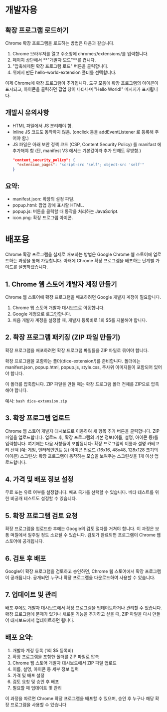 # 개발자용

## 확장 프로그램 로드하기
Chrome 확장 프로그램을 로드하는 방법은 다음과 같습니다.

1. Chrome 브라우저를 열고 주소창에 chrome://extensions/를 입력합니다.
2. 페이지 상단에서 **"개발자 모드"**를 켭니다.
3. "압축해제된 확장 프로그램 로드" 버튼을 클릭합니다.
4. 위에서 만든 hello-world-extension 폴더를 선택합니다.

이제 Chrome에 확장 프로그램이 추가됩니다. 도구 모음에 확장 프로그램의 아이콘이 표시되고, 아이콘을 클릭하면 팝업 창이 나타나며 "Hello World!" 메시지가 표시됩니다.

## 개발시 유의사항
- HTML 파일에서 JS 분리해야 함.
- Inline JS 코드도 동작하지 않음. (onclick 등을 addEventListener 로 등록해 주어야 함.)
- JS 파일은 아래 보안 정책 코드 (CSP, Content Security Policy) 를 manifast 에 추가해야 함 (단, manifest V3 에서는 기본값이라 추가 안해도 무방함.)
  ```json
  "content_security_policy": {
    "extension_pages": "script-src 'self'; object-src 'self'"
  }
  ```

## 요약:
- manifest.json: 확장의 설정 파일.
- popup.html: 팝업 창에 표시할 HTML.
- popup.js: 버튼을 클릭할 때 동작을 처리하는 JavaScript.
- icon.png: 확장 프로그램 아이콘.

# 배포용
Chrome 확장 프로그램을 실제로 배포하는 방법은 Google Chrome 웹 스토어에 업로드하는 과정을 통해 가능합니다. 아래에 Chrome 확장 프로그램을 배포하는 단계별 가이드를 설명하겠습니다.

## 1. Chrome 웹 스토어 개발자 계정 만들기
Chrome 웹 스토어에 확장 프로그램을 배포하려면 Google 개발자 계정이 필요합니다.

1. Chrome 웹 스토어 개발자 대시보드로 이동합니다.
2. Google 계정으로 로그인합니다.
3. 처음 개발자 계정을 설정할 때, 개발자 등록비로 1회 $5를 지불해야 합니다.

## 2. 확장 프로그램 패키징 (ZIP 파일 만들기)
확장 프로그램을 배포하려면 확장 프로그램 파일들을 ZIP 파일로 묶어야 합니다.

확장 프로그램을 포함하는 폴더(dice-extension/)를 준비합니다. 폴더에는 manifest.json, popup.html, popup.js, style.css, 주사위 이미지들이 포함되어 있어야 합니다.

이 폴더를 압축합니다. ZIP 파일을 만들 때는 확장 프로그램 폴더 전체를 ZIP으로 압축해야 합니다.

예시:
    ```bash
    dice-extension.zip
    ```

## 3. 확장 프로그램 업로드
Chrome 웹 스토어 개발자 대시보드로 이동하여 새 항목 추가 버튼을 클릭합니다.
ZIP 파일을 업로드합니다.
업로드 후, 확장 프로그램의 기본 정보(이름, 설명, 아이콘 등)를 입력합니다. 여기에는 다음 사항들이 포함됩니다:
확장 프로그램의 이름과 설명
카테고리 선택 (예: 게임, 엔터테인먼트 등)
아이콘 업로드 (16x16, 48x48, 128x128 크기의 아이콘)
스크린샷: 확장 프로그램이 동작하는 모습을 보여주는 스크린샷을 1개 이상 업로드합니다.

## 4. 가격 및 배포 정보 설정
무료 또는 유료 여부를 설정합니다.
배포 국가를 선택할 수 있습니다.
베타 테스트를 위한 비공개 테스트도 설정할 수 있습니다.

## 5. 확장 프로그램 검토 요청
확장 프로그램을 업로드한 후에는 Google의 검토 절차를 거쳐야 합니다. 이 과정은 보통 며칠에서 일주일 정도 소요될 수 있습니다. 검토가 완료되면 프로그램이 Chrome 웹 스토어에 공개됩니다.

## 6. 검토 후 배포
Google이 확장 프로그램을 검토하고 승인하면, Chrome 웹 스토어에서 확장 프로그램이 공개됩니다. 공개되면 누구나 확장 프로그램을 다운로드하여 사용할 수 있습니다.

## 7. 업데이트 및 관리
배포 후에도 개발자 대시보드에서 확장 프로그램을 업데이트하거나 관리할 수 있습니다.
확장 프로그램에 문제가 있거나 새로운 기능을 추가하고 싶을 때, ZIP 파일을 다시 만들어 대시보드에서 업데이트하면 됩니다.

## 배포 요약:
1. 개발자 계정 등록 (1회 $5 등록비)
2. 확장 프로그램을 포함한 폴더를 ZIP 파일로 압축
3. Chrome 웹 스토어 개발자 대시보드에서 ZIP 파일 업로드
4. 이름, 설명, 아이콘 등 세부 정보 입력
5. 가격 및 배포 설정
6. 검토 요청 및 승인 후 배포
7. 필요할 때 업데이트 및 관리

이 과정을 따르면 Chrome 확장 프로그램을 배포할 수 있으며, 승인 후 누구나 해당 확장 프로그램을 사용할 수 있습니다
